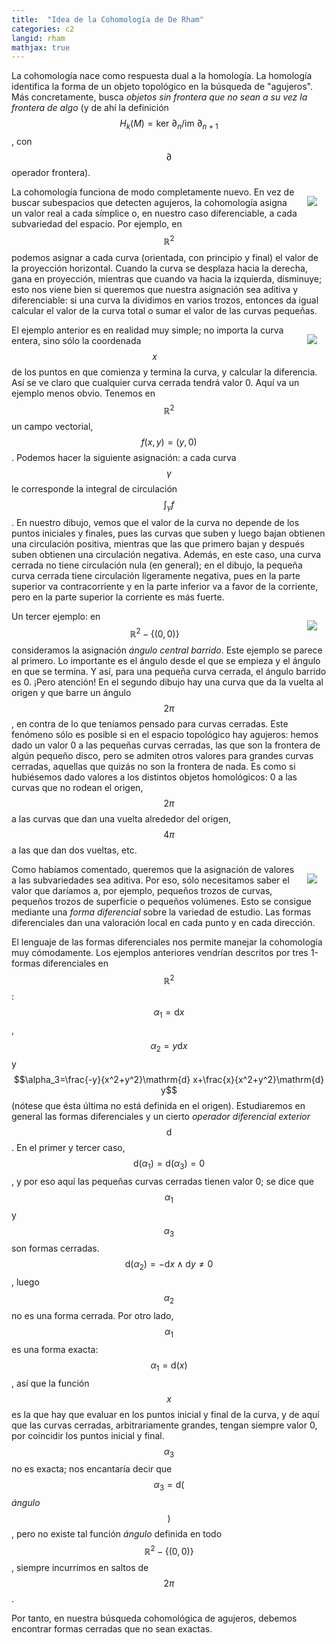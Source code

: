 ```yaml
---
title:  "Idea de la Cohomología de De Rham"
categories: c2
langid: rham
mathjax: true
---
```

La cohomología nace como respuesta dual a la homología. La homología identifica la forma de un objeto topológico en la búsqueda de "agujeros". Más concretamente, busca <i>objetos sin frontera que no sean a su vez la frontera de algo</i> (y de ahí la definición $$H_k(M)=\text{ker }\partial_n/\text{im }\partial_{n+1}$$, con $$\partial$$ operador frontera).

<img src="../sources/ipe28.png" style="float:right;padding:15px;"/>

La cohomología funciona de modo completamente nuevo. En vez de buscar subespacios que detecten agujeros, la cohomología asigna un valor real a cada símplice o, en nuestro caso diferenciable, a cada subvariedad del espacio. Por ejemplo, en $$\mathbb{R}^2$$ podemos asignar a cada curva (orientada, con principio y final) el valor de la proyección horizontal. Cuando la curva se desplaza hacia la derecha, gana en proyección, mientras que cuando va hacia la izquierda, disminuye; esto nos viene bien si queremos que nuestra asignación sea aditiva y diferenciable: si una curva la dividimos en varios trozos, entonces da igual calcular el valor de la curva total o sumar el valor de las curvas pequeñas. 

<img src="../sources/ipe30.png" style="float:right;padding:15px;"/>

El ejemplo anterior es en realidad muy simple; no importa la curva entera, sino sólo la coordenada $$x$$ de los puntos en que comienza y termina la curva, y calcular la diferencia. Así se ve claro que cualquier curva cerrada tendrá valor 0. Aquí va un ejemplo menos obvio. Tenemos en $$\mathbb{R} ^2$$ un campo vectorial, $$f(x,y)=(y,0)$$. Podemos hacer la siguiente asignación: a cada curva $$\gamma$$ le corresponde la integral de circulación $$\int_{\gamma}f$$. En nuestro dibujo, vemos que el valor de la curva no depende de los puntos iniciales y finales, pues las curvas que suben y luego bajan obtienen una circulación positiva, mientras que las que primero bajan y después suben obtienen una circulación negativa. Además, en este caso, una curva cerrada no tiene circulación nula (en general); en el dibujo, la pequeña curva cerrada tiene circulación ligeramente negativa, pues en la parte superior va contracorriente y en la parte inferior va a favor de la corriente, pero en la parte superior la corriente es más fuerte.

<img src="../sources/ipe29.png" style="float:right;padding:15px;"/>

Un tercer ejemplo: en $$\mathbb{R} ^2-\{(0,0)\}$$ consideramos la asignación <i>ángulo central barrido</i>. Este ejemplo se parece al primero. Lo importante es el ángulo desde el que se empieza y el ángulo en que se termina. Y así, para una pequeña curva cerrada, el ángulo barrido es 0. ¡Pero atención! En el segundo dibujo hay una curva que da la vuelta al origen y que barre un ángulo $$2\pi$$, en contra de lo que teníamos pensado para curvas cerradas. Este fenómeno sólo es posible si en el espacio topológico hay agujeros: hemos dado un valor 0 a las pequeñas curvas cerradas, las que son la frontera de algún pequeño disco, pero se admiten otros valores para grandes curvas cerradas, aquellas que quizás no son la frontera de nada. Es como si hubiésemos dado valores a los distintos objetos homológicos: 0 a las curvas que no rodean el origen, $$2\pi$$ a las curvas que dan una vuelta alrededor del origen, $$4\pi$$ a las que dan dos vueltas, etc.

<img src="../sources/ipe31.png" style="float:right;padding:15px;"/>

Como habíamos comentado, queremos que la asignación de valores a las subvariedades sea aditiva. Por eso, sólo necesitamos saber el valor que daríamos a, por ejemplo, pequeños trozos de curvas, pequeños trozos de superficie o pequeños volúmenes. Esto se consigue mediante una <i>forma diferencial</i> sobre la variedad de estudio. Las formas diferenciales dan una valoración local en cada punto y en cada dirección.

El lenguaje de las formas diferenciales nos permite manejar la cohomología muy cómodamente. Los ejemplos anteriores vendrían descritos por tres 1-formas diferenciales en $$\mathbb{R} ^2$$: $$\alpha_1=\mathrm{d} x$$, $$\alpha_2=y\mathrm{d} x$$ y $$\alpha_3=\frac{-y}{x^2+y^2}\mathrm{d} x+\frac{x}{x^2+y^2}\mathrm{d} y$$ (nótese que ésta última no está definida en el origen). Estudiaremos en general las formas diferenciales y un cierto <i>operador diferencial exterior</i> $$\mathrm{d}$$. En el primer y tercer caso, $$\mathrm{d}(\alpha_1)=\mathrm{d}(\alpha_3)=0$$, y por eso aquí las pequeñas curvas cerradas tienen valor 0; se dice que $$\alpha_1$$ y $$\alpha_3$$ son formas cerradas. $$\mathrm{d}(\alpha_2)=-\mathrm{d} x\wedge \mathrm{d} y\neq 0$$, luego $$\alpha_2$$ no es una forma cerrada. Por otro lado, $$\alpha_1$$ es una forma exacta: $$\alpha_1=\mathrm{d}(x)$$, así que la función $$x$$ es la que hay que evaluar en los puntos inicial y final de la curva, y de aquí que las curvas cerradas, arbitrariamente grandes, tengan siempre valor 0, por coincidir los puntos inicial y final. $$\alpha_3$$ no es exacta; nos encantaría decir que $$\alpha_3=\mathrm{d}($$<i>ángulo</i>$$)$$, pero no existe tal función <i>ángulo</i> definida en todo $$\mathbb{R} ^2-\{(0,0)\}$$, siempre incurrimos en saltos de $$2\pi$$.

Por tanto, en nuestra búsqueda cohomológica de agujeros, debemos encontrar formas cerradas que no sean exactas.
